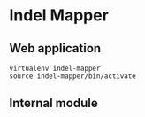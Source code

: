 # Indel Mapper

## Web application

```
virtualenv indel-mapper
source indel-mapper/bin/activate
```

## Internal module
